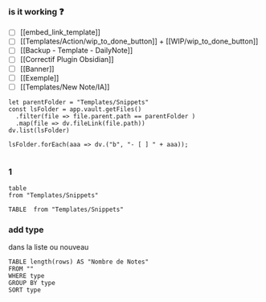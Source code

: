 ### is it working ❓
- [ ] [[embed_link_template]]
- [ ] [[Templates/Action/wip_to_done_button]]  + [[WIP/wip_to_done_button]]
- [ ] [[Backup - Template - DailyNote]]
- [ ] [[Correctif Plugin Obsidian]]
- [ ] [[Banner]]
- [ ] [[Exemple]]
- [ ] [[Templates/New Note/IA]]

```dataviewjs
let parentFolder = "Templates/Snippets"
const lsFolder = app.vault.getFiles()
  .filter(file => file.parent.path == parentFolder )
  .map(file => dv.fileLink(file.path))
dv.list(lsFolder)

lsFolder.forEach(aaa => dv.("b", "- [ ] " + aaa));


```

### 1 
```dataview
table 
from "Templates/Snippets"
```

```dataview
TABLE  from "Templates/Snippets"
```



### add type
dans la liste ou nouveau 
```dataview
TABLE length(rows) AS "Nombre de Notes"
FROM ""
WHERE type
GROUP BY type
SORT type
```


